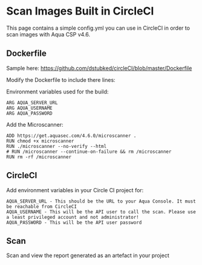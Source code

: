 # Scan Images Built in CircleCI
This page contains a simple config.yml you can use in CircleCI in order to scan images with Aqua CSP v4.6.

## Dockerfile
Sample here: https://github.com/dstubked/circleCI/blob/master/Dockerfile

Modify the Dockerfile to include there lines:

Environment variables used for the build:
```
ARG AQUA_SERVER_URL
ARG AQUA_USERNAME
ARG AQUA_PASSWORD
```
Add the Microscanner:
```
ADD https://get.aquasec.com/4.6.0/microscanner .
RUN chmod +x microscanner
RUN ./microscanner --no-verify --html
# RUN /microscanner --continue-on-failure && rm /microscanner
RUN rm -rf /microscanner
```
## CircleCI
Add environment variables in your Circle CI project for:
```
AQUA_SERVER_URL - This should be the URL to your Aqua Console. It must be reachable from CircleCI
AQUA_USERNAME - This will be the API user to call the scan. Please use a least privileged account and not administrator!
AQUA_PASSWORD - This will be the API user password
```

## Scan
Scan and view the report generated as an artefact in your project

